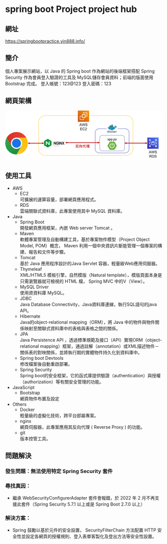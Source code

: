 # spring boot Project project hub

## 網址
https://springbootpractice.yin888.info/

## 簡介
個人專案展示網站，以 Java 的 Spring boot 作為網站的後端框架搭配 Spring Security 作為會員登入驗證的工具及 MySQL儲存會員資料；前端的版面使用 Bootstrap 完成。
登入帳號：123@123
登入密碼：123

## 網頁架構
![pic_web_framework](ReadMe_pictures/springboot.png)

## 使用工具
*   AWS
    *   EC2
    <br/>可擴展的運算容量，部署網頁應用程式。
    *   RDS
    <br/>雲端關聯式資料庫，此專案使用其中 MySQL 資料庫。
*   Java
    *   Spring Boot
    <br/>開發網頁應用框架，內嵌 Web server Tomcat 。
    *   Maven
    <br/>軟體專案管理及自動構建工具，基於專案物件模型（Project Object Model, POM）概念， Maven 利用一個中央資訊片斷能管理一個專案的構建、報告和文件等步驟。
    *   Tomcat
    <br/>基於 Java 應用程序設計的Java Servlet 容器，輕量級Web應用伺服器。
    *   Thymeleaf
    <br/>XML/HTML5 模板引擎，自然模版（Natural template），模版頁面本身是只需瀏覽器就可檢視的 HTML 檔， Spring MVC 中的V（View）。
    *   MySQL Driver
    <br/>使用資資料庫 MySQL。
    *   JDBC
    <br/>Java Database Connectivity，Java資料庫連線，執行SQL語句的java API。
    *   Hibernate
    <br/>Java的object-relational mapping（ORM），將 Java 中的物件與物件關係映射至關聯式資料庫中的表格與表格之間的關係。
    *   JPA
    <br/>Java Persistence API ，透過標準規範及接口（API）實現ORM（object-relational mapping）框架，通過註解（annotation）或XML描述物件－關係表的對映關係，並將執行期的實體物件持久化到資料庫中。
    *   Spring boot Devtools
    <br/>修改檔案後自動重啟部署。
    *   Spring Security
    <br/>Spring boot的安全框架，它的函式庫提供驗證（authentication）與授權（authorization）等有關安全管理的功能。
*   JavaScript
    *   Bootstrap
    <br/>網頁物件布置及設定
*   Others
    *   Docker
    <br/>輕量級的虛擬化技術，跨平台部屬專案。
    *   nginx
    <br/>網頁伺服器，此專案應用其反向代理 ( Reverse Proxy ) 的功能。
    *   git
    <br/>版本控管工具。

## 問題解決
### 發生問題：無法使用特定 Spring Security 套件
### 尋找真因：
*   繼承 WebSecurityConfigurerAdapter 套件會報錯，於 2022 年 2 月不再支援此套件（Spring Security 5.7.1 以上或是 Spring Boot 2.7.0 以上）
### 解決方案：
-   Spring 鼓勵以基於元件的安全設置， SecurityFilterChain 方法配置 HTTP 安全性並設定各網頁的授權規則、登入表單客製化及登出方法等安全性設置。
